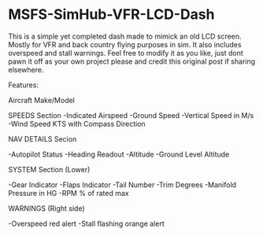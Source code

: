 # MSFS-SimHub-VFR-LCD-Dash
This is a simple yet completed dash made to mimick an old LCD screen. Mostly for VFR and back country flying purposes in sim. It also includes overspeed and stall warnings. Feel free to modify it as you like, just dont pawn it off as your own project please and credit this original post if sharing elsewhere. 

Features:

Aircraft Make/Model

SPEEDS Section
-Indicated Airspeed
-Ground Speed
-Vertical Speed in M/s
-Wind Speed KTS with Compass Direction

NAV DETAILS Secion

-Autopilot Status
-Heading Readout
-Altitude
-Ground Level Altitude

SYSTEM Section (Lower)

-Gear Indicator
-Flaps Indicator
-Tail Number
-Trim Degrees
-Manifold Pressure in HG
-RPM % of rated max

WARNINGS (Right side)

-Overspeed red alert
-Stall flashing orange alert
